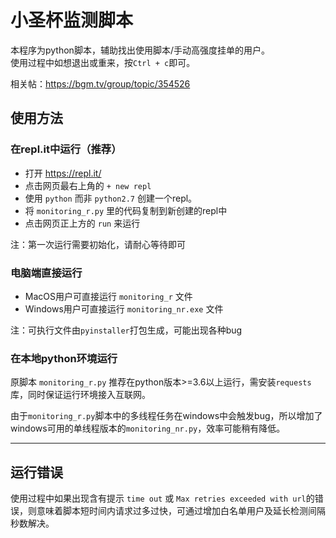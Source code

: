 # 小圣杯监测脚本
本程序为python脚本，辅助找出使用脚本/手动高强度挂单的用户。   
使用过程中如想退出或重来，按`Ctrl + c`即可。

相关帖：https://bgm.tv/group/topic/354526
## 使用方法

### 在repl.it中运行（推荐）
 
 + 打开 https://repl.it/ 
 + 点击网页最右上角的 `+ new repl`
 + 使用 `python` 而非 `python2.7` 创建一个repl。
 + 将 `monitoring_r.py` 里的代码复制到新创建的repl中
 + 点击网页正上方的 `run` 来运行
 
 注：第一次运行需要初始化，请耐心等待即可

### 电脑端直接运行  

+ MacOS用户可直接运行 `monitoring_r` 文件  
+ Windows用户可直接运行 `monitoring_nr.exe` 文件  

注：可执行文件由`pyinstaller`打包生成，可能出现各种bug

### 在本地python环境运行

原脚本 `monitoring_r.py` 推荐在python版本>=3.6以上运行，需安装`requests`库，同时保证运行环境接入互联网。

由于`monitoring_r.py`脚本中的多线程任务在windows中会触发bug，所以增加了windows可用的单线程版本的`monitoring_nr.py`，效率可能稍有降低。

---
## 运行错误

使用过程中如果出现含有提示 `time out` 或 `Max retries exceeded with url`的错误，则意味着脚本短时间内请求过多过快，可通过增加白名单用户及延长检测间隔秒数解决。

